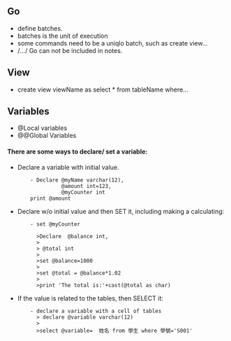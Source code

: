 ## Go 

- define batches.
- batches is the unit of execution
- some commands need to be a uniqlo batch, such as create view...
- /*...*/ Go can not be included in notes.

## View

- create view viewName as select * from tableName where...

## Variables

- @Local variables
- @@Global Variables

#### There are some ways to declare/ set a variable:

- Declare a variable with initial value.

          - Declare @myName varchar(12), 
                    @amount int=123,
                    @myCounter int
          print @amount
  
- Declare w/o initial value and then SET it, including making a calculating:

          - set @myCounter
          
            >Declare  @balance int,
            >
            > @total int
            >
            >set @balance=1000
            >
            >set @total = @balance*1.02
            >
            >print 'The total is:'+cast(@total as char)
          
- If the value is related to the tables, then SELECT it:

          - declare a variable with a cell of tables 
            > declare @variable varchar(12)
            >
            >select @variable=  姓名 from 學生 where 學號='S001'
          
